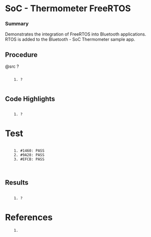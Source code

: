 # SoC - Thermometer FreeRTOS

### Summary

Demonstrates the integration of FreeRTOS into Bluetooth applications. RTOS is added to the Bluetooth - SoC Thermometer sample app.


## Procedure

@src ?

```

	1. ?
	
```

## Code Highlights

```

	1. ?
```

# Test

```

	1. #1460: PASS
	2. #9A28: PASS
	3. #EFCB: PASS

	
```

## Results

```

	1. ?

```

# References

```
    1. 

```
